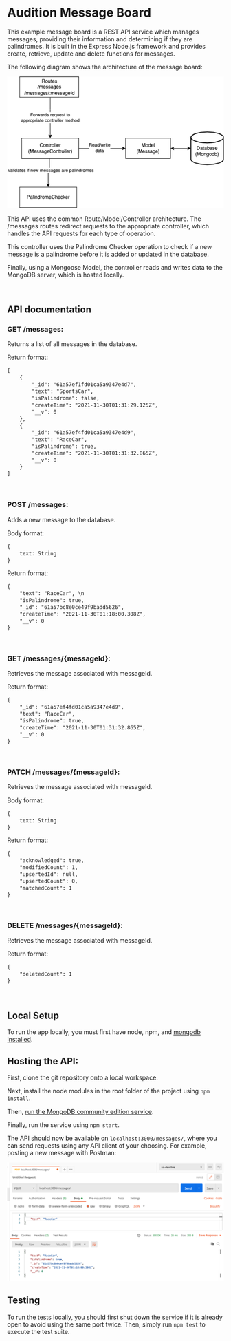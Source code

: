 # Audition Message Board

This example message board is a REST API service which manages messages, providing their information and determining if they are palindromes. It is built in the Express Node.js framework and provides create, retrieve, update and delete functions for messages.

The following diagram shows the architecture of the message board:

![message board architecture diagram](MessageBoardArchitecture.png)

This API uses the common Route/Model/Controller architecture. The /messages routes redirect requests to the appropriate controller, which handles the API requests for each type of operation. 

This controller uses the Palindrome Checker operation to check if a new message is a palindrome before it is added or updated in the database. 

Finally, using a Mongoose Model, the controller reads and writes data to the MongoDB server, which is hosted locally.

&nbsp;

## API documentation

### GET /messages: 
Returns a list of all messages in the database.

Return format:
```
[
    {
        "_id": "61a57ef1fd01ca5a9347e4d7",
        "text": "SportsCar",
        "isPalindrome": false,
        "createTime": "2021-11-30T01:31:29.125Z",
        "__v": 0
    },
    {
        "_id": "61a57ef4fd01ca5a9347e4d9",
        "text": "RaceCar",
        "isPalindrome": true,
        "createTime": "2021-11-30T01:31:32.865Z",
        "__v": 0
    }
]
```
&nbsp;

### POST /messages: 
Adds a new message to the database.

Body format:
```
{
    text: String
}
```

Return format:
```
{
    "text": "RaceCar", \n
    "isPalindrome": true,
    "_id": "61a57bc8e0ce49f9badd5626",
    "createTime": "2021-11-30T01:18:00.308Z",
    "__v": 0
}
```
&nbsp;

### GET /messages/{messageId}:
Retrieves the message associated with messageId.

Return format:
```
{
    "_id": "61a57ef4fd01ca5a9347e4d9",
    "text": "RaceCar",
    "isPalindrome": true,
    "createTime": "2021-11-30T01:31:32.865Z",
    "__v": 0
}
```
&nbsp;

### PATCH /messages/{messageId}:
Retrieves the message associated with messageId.

Body format:
```
{
    text: String
}
```

Return format:
```
{
    "acknowledged": true,
    "modifiedCount": 1,
    "upsertedId": null,
    "upsertedCount": 0,
    "matchedCount": 1
}
```

&nbsp;

### DELETE /messages/{messageId}:
Retrieves the message associated with messageId.

Return format:
```
{
    "deletedCount": 1
}
```

&nbsp;

## Local Setup

To run the app locally, you must first have node, npm, and [mongodb installed](https://docs.mongodb.com/manual/tutorial/install-mongodb-on-os-x/#installing-mongodb-5.0-edition-edition).
&nbsp;


## Hosting the API:

First, clone the git repository onto a local workspace.

Next, install the node modules in the root folder of the project using `npm install`.

Then, [run the MongoDB community edition service](https://docs.mongodb.com/manual/tutorial/install-mongodb-on-os-x/#run-mongodb-community-edition).

Finally, run the service using `npm start`.

The API should now be available on `localhost:3000/messages/`, where you can send requests using any API client of your choosing. For example, posting a new message with Postman:

![postman example](PostmanExample.png)

## Testing

To run the tests locally, you should first shut down the service if it is already open to avoid using the same port twice. Then, simply run `npm test` to execute the test suite.
